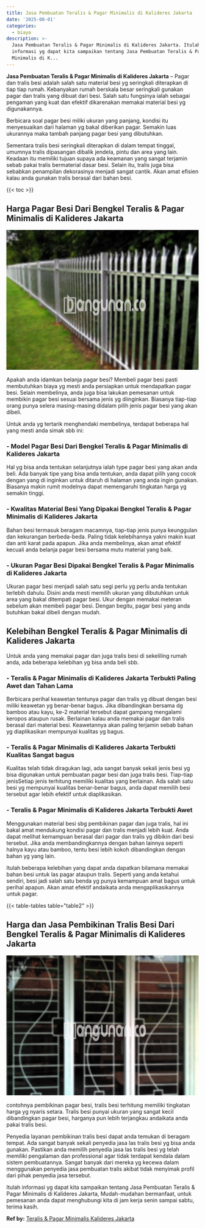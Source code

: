 ```yaml
---
title: Jasa Pembuatan Teralis & Pagar Minimalis di Kalideres Jakarta
date: '2025-08-01'
categories:
  - biaya
description: >-
  Jasa Pembuatan Teralis & Pagar Minimalis di Kalideres Jakarta. Itulah
  informasi yg dapat kita sampaikan tentang Jasa Pembuatan Teralis & Pagar
  Minimalis di K...
---
```


**Jasa Pembuatan Teralis & Pagar Minimalis di Kalideres Jakarta** – Pagar dan tralis besi adalah salah satu material besi yg seringkali diterapkan di tiap tiap rumah. Kebanyakan rumah berskala besar seringkali gunakan pagar dan tralis yang dibuat dari besi. Salah satu fungsinya ialah sebagai pengaman yang kuat dan efektif dikarenakan memakai material besi yg digunakannya.

Berbicara soal pagar besi miliki ukuran yang panjang, kondisi itu menyesuaikan dari halaman yg bakal diberikan pagar. Semakin luas ukurannya maka tambah panjang pagar besi yang dibutuhkan.

Sementara tralis besi seringkali diterapkan di dalam tempat tinggal, umumnya tralis dipasangan dibalik jendela, pintu dan area yang lain. Keadaan itu memiliki tujuan supaya ada keamanan yang sangat terjamin sebab pakai tralis bermaterial dasar besi. Selain itu, tralis juga bisa sebabkan penampilan dekorasinya menjadi sangat cantik. Akan amat efisien kalau anda gunakan tralis berasal dari bahan besi.

{{< toc >}}

## Harga Pagar Besi Dari Bengkel Teralis & Pagar Minimalis di Kalideres Jakarta

![Jasa Pembuatan Teralis & Pagar Minimalis di Kalideres Jakarta](/images/pagar-minimalis-murah-34.png)

Apakah anda idamkan belanja pagar besi? Membeli pagar besi pasti membutuhkan biaya yg mesti anda persiapkan untuk mendapatkan pagar besi. Selain membelinya, anda juga bisa lakukan pemesanan untuk membikin pagar besi sesuai bersama jenis yg diinginkan. Biasanya tiap-tiap orang punya selera masing-masing didalam pilih jenis pagar besi yang akan dibeli.

Untuk anda yg tertarik menghendaki membelinya, terdapat beberapa hal yang mesti anda simak sbb ini:
### \- Model Pagar Besi Dari Bengkel Teralis & Pagar Minimalis di Kalideres Jakarta

Hal yg bisa anda tentukan selanjutnya ialah type pagar besi yang akan anda beli. Ada banyak tipe yang bisa anda tentukan, anda dapat pilih yang cocok dengan yang di inginkan untuk ditaruh di halaman yang anda ingin gunakan. Biasanya makin rumit modelnya dapat memengaruhi tingkatan harga yg semakin tinggi.

### \- Kwalitas Material Besi Yang Dipakai Bengkel Teralis & Pagar Minimalis di Kalideres Jakarta

Bahan besi termasuk beragam macamnya, tiap-tiap jenis punya keunggulan dan kekurangan berbeda-beda. Paling tidak kelebihannya yakni makin kuat dan anti karat pada apapun. Jika anda membelinya, akan amat efektif kecuali anda belanja pagar besi bersama mutu material yang baik.

### \- Ukuran Pagar Besi Dipakai Bengkel Teralis & Pagar Minimalis di Kalideres Jakarta

Ukuran pagar besi menjadi salah satu segi perlu yg perlu anda tentukan terlebih dahulu. Disini anda mesti memilih ukuran yang dibutuhkan untuk area yang bakal ditempati pagar besi. Ukur dengan memakai meteran sebelum akan membeli pagar besi. Dengan begitu, pagar besi yang anda butuhkan bakal dibeli dengan mudah.

## Kelebihan Bengkel Teralis & Pagar Minimalis di Kalideres Jakarta

Untuk anda yang memakai pagar dan juga tralis besi di sekeliling rumah anda, ada beberapa kelebihan yg bisa anda beli sbb.

### \- Teralis & Pagar Minimalis di Kalideres Jakarta Terbukti Paling Awet dan Tahan Lama

Berbicara perihal keawetan tentunya pagar dan tralis yg dibuat dengan besi miliki keawetan yg benar-benar bagus. Jika dibandingkan bersama dg bamboo atau kayu, ke-2 material tersebut dapat gampang mengalami keropos ataupun rusak. Berlainan kalau anda memakai pagar dan tralis berasal dari material besi. Keawetannya akan paling terjamin sebab bahan yg diaplikasikan mempunyai kualitas yg bagus.

### \- Teralis & Pagar Minimalis di Kalideres Jakarta Terbukti Kualitas Sangat bagus

Kualitas telah tidak diragukan lagi, ada sangat banyak sekali jenis besi yg bisa digunakan untuk pembuatan pagar besi dan juga tralis besi. Tiap-tiap jenisSetiap jenis terhitung memiliki kualitas yang berlainan. Ada salah satu besi yg mempunyai kualitas benar-benar bagus, anda dapat memilih besi tersebut agar lebih efektif untuk diaplikasikan.

### \- Teralis & Pagar Minimalis di Kalideres Jakarta Terbukti Awet

Menggunakan material besi sbg pembikinan pagar dan juga tralis, hal ini bakal amat mendukung kondisi pagar dan tralis menjadi lebih kuat. Anda dapat melihat kemampuan berasal dari pagar dan tralis yg dibikin dari besi tersebut. Jika anda membandingkannya dengan bahan lainnya seperti halnya kayu atau bamboo, tentu besi lebih kokoh dibandingkan dengan bahan yg yang lain.

Itulah beberapa kelebihan yang dapat anda dapatkan bilamana memakai bahan besi untuk las pagar ataupun tralis. Seperti yang anda ketahui sendiri, besi jadi salah satu benda yg punya kemampuan amat bagus untuk perihal apapun. Akan amat efektif andaikata anda mengaplikasikannya untuk pagar.

{{< table-tables table="table2" >}}

## Harga dan Jasa Pembikinan Tralis Besi Dari Bengkel Teralis & Pagar Minimalis di Kalideres Jakarta

![Jasa Pembuatan Teralis & Pagar Minimalis di Kalideres Jakarta](/images/teralis-minimalis-murah-28.png)

contohnya pembikinan pagar besi, tralis besi terhitung memiliki tingkatan harga yg nyaris setara. Tralis besi punyai ukuran yang sangat kecil dibandingkan pagar besi, harganya pun lebih terjangkau andaikata anda pakai tralis besi.

Penyedia layanan pembikinan tralis besi dapat anda temukan di beragam tempat. Ada sangat banyak sekali penyedia jasa las tralis besi yg bisa anda gunakan. Pastikan anda memilih penyedia jasa las tralis besi yg telah memiliki pengalaman dan professional agar tidak terdapat kendala dalam sistem pembuatannya. Sangat banyak dari mereka yg kecewa dalam menggunakan penyedia jasa pembuatan tralis akibat tidak menyimak profil dari pihak penyedia jasa tersebut.

Itulah informasi yg dapat kita sampaikan tentang Jasa Pembuatan Teralis & Pagar Minimalis di Kalideres Jakarta, Mudah-mudahan bermanfaat, untuk pemesanan anda dapat menghubungi kita di jam kerja senin sampai sabtu, terima kasih.

**Ref by:** [Teralis & Pagar Minimalis Kalideres Jakarta](https://id.wikipedia.org/wiki/Teralis)
